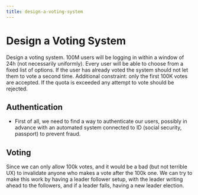 ```yaml
---
title: design-a-voting-system
---
```

# Design a Voting System

Design a voting system. 100M users will be logging in within a window of
24h (not necessarily uniformly). Every user will be able to choose from
a fixed list of options. If the user has already voted the system should
not let them to vote a second time. Additional constraint: only the
first 100K votes are accepted. If the quota is exceeded any attempt to
vote should be rejected.

## Authentication

- First of all, we need to find a way to authenticate our users,
  possibly in advance with an automated system connected to ID (social
  security, passport) to prevent fraud.

## Voting

Since we can only allow 100k votes, and it would be a bad (but not
terrible UX) to invalidate anyone who makes a vote after the 100k one.
We can try to make this work by having a leader follower setup, with the
leader writing ahead to the followers, and if a leader falls, having a
new leader election.

